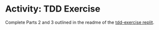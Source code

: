 # Activity: TDD Exercise

Complete Parts 2 and 3 outlined in the readme of the [tdd-exercise replit](https://replit.com/@adadev/tdd-exercise#README.md).
